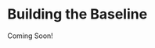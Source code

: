# Building the Baseline

Coming Soon!

<!-- 

```{toctree}
:maxdepth: 2

building-the-baseline/.md
building-the-baseline/.md
building-the-baseline/.md
```

[$LIFERAY_LEARN_YOUTUBE_URL$]=https://www.youtube.com/embed/q3veTitreto

## Learning Objectives

* Understand when it makes sense to develop a custom application for Liferay DXP
* Learn about Service Builder and service.xml

## Tasks to Accomplish

* Create the Assignment Service
* Implement Assignment Local Service
* Implement Assignment Remote Service

## Exercise Prerequisites

* Java JDK installed to run Liferay
    - Download here: [https://www.oracle.com/technetwork/java/javase/downloads/jdk8-downloads-2133151.html](https://www.oracle.com/technetwork/java/javase/downloads/jdk8-downloads-2133151.html)
    - Instructions on installation here: [https://www.java.com/en/download/help/download_options.xml](https://www.java.com/en/download/help/download_options.xml)
* Preferred development tools (e.g. Blade CLI, Gradle, IntelliJ IDEA with Liferay plugin, etc.) installed with the "Gradebook Workspace" already created
	- This was done in the previous training module

## Next Steps

* [](./building-the-baseline/.md) 
* [](./building-the-baseline/.md) 
* [](./building-the-baseline/.md) 

-->